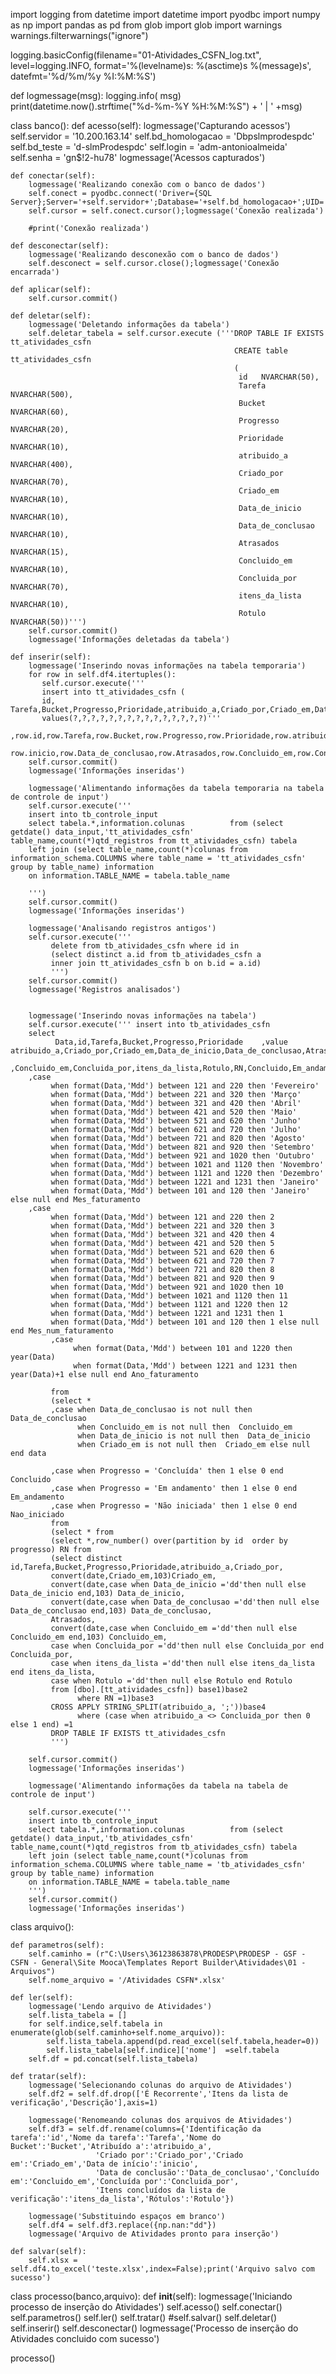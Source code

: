 import logging
from datetime import datetime
import pyodbc
import numpy as np
import pandas as pd
from glob import glob
import warnings
warnings.filterwarnings("ignore")

logging.basicConfig(filename="01-Atividades_CSFN_log.txt",
                level=logging.INFO,
                format='%(levelname)s: %(asctime)s %(message)s',
                datefmt='%d/%m/%y %I:%M:%S')

def logmessage(msg):
    logging.info( msg)
    print(datetime.now().strftime("%d-%m-%Y %H:%M:%S") + ' | ' +msg)

class banco():
    def acesso(self):
        logmessage('Capturando acessos')
        self.servidor = '10.200.163.14'
        self.bd_homologacao = 'Dbpslmprodespdc'
        self.bd_teste = 'd-slmProdespdc'
        self.login = 'adm-antonioalmeida'
        self.senha = 'gn$!2-hu78'
        logmessage('Acessos capturados')

    def conectar(self):
        logmessage('Realizando conexão com o banco de dados')
        self.conect = pyodbc.connect('Driver={SQL Server};Server='+self.servidor+';Database='+self.bd_homologacao+';UID='+self.login+';PWD='+self.senha) 
        self.cursor = self.conect.cursor();logmessage('Conexão realizada')
        
        #print('Conexão realizada')

    def desconectar(self):
        logmessage('Realizando desconexão com o banco de dados')
        self.desconect = self.cursor.close();logmessage('Conexão encarrada')

    def aplicar(self):
        self.cursor.commit()
    
    def deletar(self):
        logmessage('Deletando informações da tabela')
        self.deletar_tabela = self.cursor.execute ('''DROP TABLE IF EXISTS tt_atividades_csfn 
                                                      CREATE table tt_atividades_csfn
                                                      (
                                                       id	NVARCHAR(50),
                                                       Tarefa	NVARCHAR(500),
                                                       Bucket	NVARCHAR(60),
                                                       Progresso	NVARCHAR(20),
                                                       Prioridade	NVARCHAR(10),
                                                       atribuido_a	NVARCHAR(400),
                                                       Criado_por	NVARCHAR(70),
                                                       Criado_em	NVARCHAR(10),
                                                       Data_de_inicio	NVARCHAR(10),
                                                       Data_de_conclusao	NVARCHAR(10),
                                                       Atrasados	NVARCHAR(15),
                                                       Concluido_em	NVARCHAR(10),
                                                       Concluida_por	NVARCHAR(70),
                                                       itens_da_lista	NVARCHAR(10),
                                                       Rotulo	NVARCHAR(50))''')
        self.cursor.commit()
        logmessage('Informações deletadas da tabela')

    def inserir(self):
        logmessage('Inserindo novas informações na tabela temporaria')
        for row in self.df4.itertuples():
           self.cursor.execute('''
           insert into tt_atividades_csfn (
           id,	Tarefa,Bucket,Progresso,Prioridade,atribuido_a,Criado_por,Criado_em,Data_de_inicio,Data_de_conclusao,Atrasados,Concluido_em,Concluida_por,itens_da_lista,Rotulo) 
           values(?,?,?,?,?,?,?,?,?,?,?,?,?,?,?)'''
           ,row.id,row.Tarefa,row.Bucket,row.Progresso,row.Prioridade,row.atribuido_a,row.Criado_por,row.Criado_em,
           row.inicio,row.Data_de_conclusao,row.Atrasados,row.Concluido_em,row.Concluida_por,row.itens_da_lista,row.Rotulo)
        self.cursor.commit()
        logmessage('Informações inseridas')

        logmessage('Alimentando informações da tabela temporaria na tabela de controle de input')
        self.cursor.execute(''' 
        insert into tb_controle_input
        select tabela.*,information.colunas          from (select getdate() data_input,'tt_atividades_csfn' table_name,count(*)qtd_registros from tt_atividades_csfn) tabela
        left join (select table_name,count(*)colunas from information_schema.COLUMNS where table_name = 'tt_atividades_csfn' group by table_name) information
        on information.TABLE_NAME = tabela.table_name
        
        ''')
        self.cursor.commit()
        logmessage('Informações inseridas')

        logmessage('Analisando registros antigos')
        self.cursor.execute('''
             delete from tb_atividades_csfn where id in
             (select distinct a.id from tb_atividades_csfn a
             inner join tt_atividades_csfn b on b.id = a.id)
             ''')
        self.cursor.commit()
        logmessage('Registros analisados')


        logmessage('Inserindo novas informações na tabela')
        self.cursor.execute(''' insert into tb_atividades_csfn 
        select
              Data,id,Tarefa,Bucket,Progresso,Prioridade	,value	atribuido_a,Criado_por,Criado_em,Data_de_inicio,Data_de_conclusao,Atrasados	
             ,Concluido_em,Concluida_por,itens_da_lista,Rotulo,RN,Concluido,Em_andamento,Nao_iniciado	
        ,case 
             when format(Data,'Mdd') between 121 and 220 then 'Fevereiro' 
             when format(Data,'Mdd') between 221 and 320 then 'Março' 
             when format(Data,'Mdd') between 321 and 420 then 'Abril' 
             when format(Data,'Mdd') between 421 and 520 then 'Maio' 
             when format(Data,'Mdd') between 521 and 620 then 'Junho' 
             when format(Data,'Mdd') between 621 and 720 then 'Julho' 
             when format(Data,'Mdd') between 721 and 820 then 'Agosto' 
             when format(Data,'Mdd') between 821 and 920 then 'Setembro' 
             when format(Data,'Mdd') between 921 and 1020 then 'Outubro' 
             when format(Data,'Mdd') between 1021 and 1120 then 'Novembro' 
             when format(Data,'Mdd') between 1121 and 1220 then 'Dezembro' 
             when format(Data,'Mdd') between 1221 and 1231 then 'Janeiro' 
             when format(Data,'Mdd') between 101 and 120 then 'Janeiro' else null end Mes_faturamento
        ,case 
             when format(Data,'Mdd') between 121 and 220 then 2
             when format(Data,'Mdd') between 221 and 320 then 3 
             when format(Data,'Mdd') between 321 and 420 then 4
             when format(Data,'Mdd') between 421 and 520 then 5 
             when format(Data,'Mdd') between 521 and 620 then 6
             when format(Data,'Mdd') between 621 and 720 then 7
             when format(Data,'Mdd') between 721 and 820 then 8
             when format(Data,'Mdd') between 821 and 920 then 9
             when format(Data,'Mdd') between 921 and 1020 then 10 
             when format(Data,'Mdd') between 1021 and 1120 then 11 
             when format(Data,'Mdd') between 1121 and 1220 then 12 
             when format(Data,'Mdd') between 1221 and 1231 then 1 
             when format(Data,'Mdd') between 101 and 120 then 1 else null end Mes_num_faturamento
             ,case 
                  when format(Data,'Mdd') between 101 and 1220 then year(Data) 
                  when format(Data,'Mdd') between 1221 and 1231 then year(Data)+1 else null end Ano_faturamento
             
             from
             (select *
             ,case when Data_de_conclusao is not null then  Data_de_conclusao
                   when Concluido_em is not null then  Concluido_em
                   when Data_de_inicio is not null then  Data_de_inicio
                   when Criado_em is not null then  Criado_em else null end data
             
             ,case when Progresso = 'Concluída' then 1 else 0 end Concluido
             ,case when Progresso = 'Em andamento' then 1 else 0 end Em_andamento
             ,case when Progresso = 'Não iniciada' then 1 else 0 end Nao_iniciado
             from
             (select * from
             (select *,row_number() over(partition by id  order by progresso) RN from
             (select distinct id,Tarefa,Bucket,Progresso,Prioridade,atribuido_a,Criado_por,
             convert(date,Criado_em,103)Criado_em,
             convert(date,case when Data_de_inicio ='dd'then null else Data_de_inicio end,103) Data_de_inicio,
             convert(date,case when Data_de_conclusao ='dd'then null else Data_de_conclusao end,103) Data_de_conclusao,
             Atrasados,
             convert(date,case when Concluido_em ='dd'then null else Concluido_em end,103) Concluido_em,
             case when Concluida_por ='dd'then null else Concluida_por end Concluida_por,
             case when itens_da_lista ='dd'then null else itens_da_lista end itens_da_lista,
             case when Rotulo ='dd'then null else Rotulo end Rotulo
             from [dbo].[tt_atividades_csfn]) base1)base2 
                   where RN =1)base3
             CROSS APPLY STRING_SPLIT(atribuido_a, ';'))base4
                   where (case when atribuido_a <> Concluida_por then 0 else 1 end) =1
             DROP TABLE IF EXISTS tt_atividades_csfn       
             ''')
        
        self.cursor.commit()
        logmessage('Informações inseridas')

        logmessage('Alimentando informações da tabela na tabela de controle de input')

        self.cursor.execute(''' 
        insert into tb_controle_input
        select tabela.*,information.colunas          from (select getdate() data_input,'tb_atividades_csfn' table_name,count(*)qtd_registros from tb_atividades_csfn) tabela
        left join (select table_name,count(*)colunas from information_schema.COLUMNS where table_name = 'tb_atividades_csfn' group by table_name) information
        on information.TABLE_NAME = tabela.table_name
        ''')
        self.cursor.commit()
        logmessage('Informações inseridas')

class arquivo():
    
    def parametros(self):
        self.caminho = (r"C:\Users\36123863878\PRODESP\PRODESP - GSF - CSFN - General\Site Mooca\Templates Report Builder\Atividades\01 - Arquivos")
        self.nome_arquivo = '/Atividades CSFN*.xlsx'

    def ler(self):
        logmessage('Lendo arquivo de Atividades')
        self.lista_tabela = []
        for self.indice,self.tabela in enumerate(glob(self.caminho+self.nome_arquivo)):
            self.lista_tabela.append(pd.read_excel(self.tabela,header=0))
            self.lista_tabela[self.indice]['nome']  =self.tabela
        self.df = pd.concat(self.lista_tabela)
    
    def tratar(self):
        logmessage('Selecionando colunas do arquivo de Atividades')
        self.df2 = self.df.drop(['É Recorrente','Itens da lista de verificação','Descrição'],axis=1)

        logmessage('Renomeando colunas dos arquivos de Atividades')
        self.df3 = self.df.rename(columns={'Identificação da tarefa':'id','Nome da tarefa':'Tarefa','Nome do Bucket':'Bucket','Atribuído a':'atribuido_a',
                       'Criado por':'Criado_por','Criado em':'Criado_em','Data de início':'inicio',
                       'Data de conclusão':'Data_de_conclusao','Concluído em':'Concluido_em','Concluída por':'Concluida_por',
                       'Itens concluídos da lista de verificação':'itens_da_lista','Rótulos':'Rotulo'})
        
        logmessage('Substituindo espaços em branco')
        self.df4 = self.df3.replace({np.nan:"dd"})
        logmessage('Arquivo de Atividades pronto para inserção')

    def salvar(self):
        self.xlsx = self.df4.to_excel('teste.xlsx',index=False);print('Arquivo salvo com sucesso')

class processo(banco,arquivo):
    def __init__(self):
        logmessage('Iniciando processo de inserção do Atividades')
        self.acesso()
        self.conectar()
        self.parametros()
        self.ler()
        self.tratar()
        #self.salvar()
        self.deletar()
        self.inserir()
        self.desconectar()
        logmessage('Processo de inserção do Atividades concluido com sucesso')

processo()
